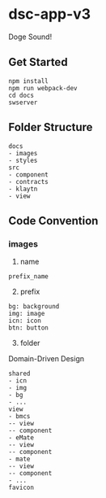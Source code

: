 # dsc-app-v3

Doge Sound!

## Get Started

```
npm install
npm run webpack-dev
cd docs
swserver
```

## Folder Structure

```
docs
- images
- styles
src
- component
- contracts
- klaytn
- view
```

## Code Convention

### images

1. name

```
prefix_name
```

2. prefix

```
bg: background
img: image
icn: icon
btn: button
```

3. folder

Domain-Driven Design

```
shared
- icn
- img
- bg
- ...
view
- bmcs
-- view
-- component
- eMate
-- view
-- component
- mate
-- view
-- component
- ...
favicon
```
